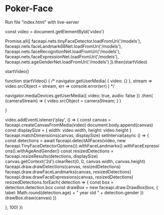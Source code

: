 # Poker-Face
Run file "index.html" with live-server

const video = document.getElementById('video')

Promise.all([
  faceapi.nets.tinyFaceDetector.loadFromUri('/models'),
  faceapi.nets.faceLandmark68Net.loadFromUri('/models'),
  faceapi.nets.faceRecognitionNet.loadFromUri('/models'),
  faceapi.nets.faceExpressionNet.loadFromUri('/models'),
  faceapi.nets.ageGenderNet.loadFromUri('/models')
 ]).then(startVideo)

startVideo()

function startVideo() {
  /*
  navigator.getUserMedia(
    { video: {} },
    stream => video.srcObject = stream,
    err => console.error(err)
  )
  */

  navigator.mediaDevices.getUserMedia({
    video: true,
    audio: false
  })
  .then(
    (cameraStream) => {
      video.srcObject = cameraStream;
    }
  )

}

video.addEventListener('play', () => {
  const canvas = faceapi.createCanvasFromMedia(video)
  document.body.append(canvas)
  const displaySize = { width: video.width, height: video.height }
  faceapi.matchDimensions(canvas, displaySize)
  setInterval(async () => {
    const detections = await faceapi.detectAllFaces(video, new faceapi.TinyFaceDetectorOptions()).withFaceLandmarks().withFaceExpressions().withAgeAndGender()
    const resizedDetections = faceapi.resizeResults(detections, displaySize)
    canvas.getContext('2d').clearRect(0, 0, canvas.width, canvas.height)
    faceapi.draw.drawDetections(canvas, resizedDetections)
    faceapi.draw.drawFaceLandmarks(canvas, resizedDetections)
    faceapi.draw.drawFaceExpressions(canvas, resizedDetections)
    resizedDetections.forEach( detection => {
      const box = detection.detection.box
      const drawBox = new faceapi.draw.DrawBox(box, { label: Math.round(detection.age) + " year old " + detection.gender })
      drawBox.draw(canvas)
    })

  }, 100)
})
